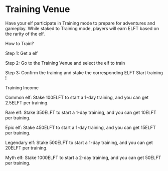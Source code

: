 # Training Venue

Have your elf participate in Training mode to prepare for adventures and gameplay. While staked to Training mode, players will earn ELFT based on the rarity of the elf.

How to Train?

Step 1: Get a elf

Step 2: Go to the Training Venue and select the elf to train

Step 3: Confirm the training and stake the corresponding ELFT Start training !

Training Income

Common elf: Stake 100ELFT to start a 1-day training, and you can get 2.5ELFT per training.

Rare elf: Stake 350ELFT to start a 1-day training, and you can get 10ELFT per training.

Epic elf: Stake 450ELFT to start a 1-day training, and you can get 15ELFT per training.

Legendary elf: Stake 500ELFT to start a 1-day training, and you can get 20ELFT per training.

Myth elf: Stake 1000ELFT to start a 2-day training, and you can get 50ELFT per training.

